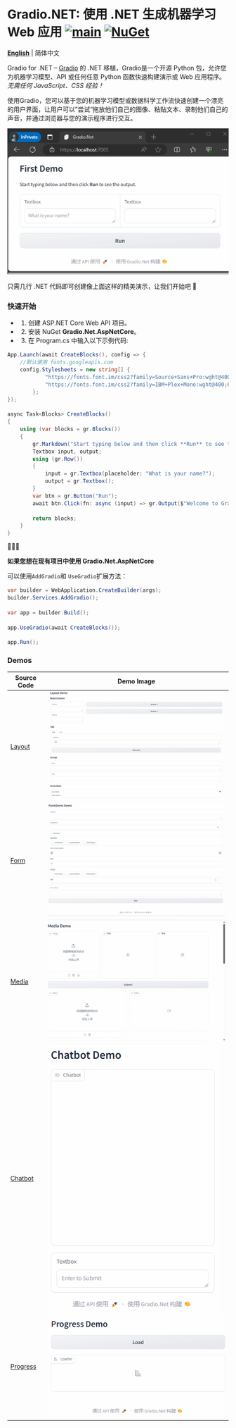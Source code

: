 # Gradio.NET: 使用 .NET 生成机器学习 Web 应用 [![main](https://github.com/feiyun0112/Gradio.Net/actions/workflows/main.yml/badge.svg)](https://github.com/feiyun0112/Gradio.Net/actions/workflows/main.yml) [![NuGet](https://img.shields.io/nuget/v/Gradio.Net.svg)](https://nuget.org/packages/Gradio.Net)

**[English](../README.md)** | 简体中文

Gradio for .NET – [Gradio](https://github.com/gradio-app/gradio) 的 .NET 移植，Gradio是一个开源 Python 包，允许您为机器学习模型、API 或任何任意 Python 函数快速构建演示或 Web 应用程序。*无需任何 JavaScript、CSS 经验！*

使用Gradio，您可以基于您的机器学习模型或数据科学工作流快速创建一个漂亮的用户界面，让用户可以”尝试“拖放他们自己的图像、粘贴文本、录制他们自己的声音，并通过浏览器与您的演示程序进行交互。

![demo](./demo.gif)

只需几行 .NET 代码即可创建像上面这样的精美演示，让我们开始吧 💫

### 快速开始

- 1. 创建 ASP.NET Core Web API 项目。

- 2. 安装 NuGet **Gradio.Net.AspNetCore**。

- 3. 在 Program.cs 中输入以下示例代码:


```C#
App.Launch(await CreateBlocks(), config => {
    //默认使用 fonts.googleapis.com
    config.Stylesheets = new string[] {
            "https://fonts.font.im/css2?family=Source+Sans+Pro:wght@400;600&display=swap",
            "https://fonts.font.im/css2?family=IBM+Plex+Mono:wght@400;600&display=swap"
        };
});

async Task<Blocks> CreateBlocks()
{
    using (var blocks = gr.Blocks())
    {
        gr.Markdown("Start typing below and then click **Run** to see the output.");
        Textbox input, output;
        using (gr.Row())
        {
            input = gr.Textbox(placeholder: "What is your name?");
            output = gr.Textbox();
        }
        var btn = gr.Button("Run");
        await btn.Click(fn: async (input) => gr.Output($"Welcome to Gradio.Net, {input.Data[0]}!"), inputs: new[] { input }, outputs: new[] { output });

        return blocks;
    }
}
```

🎉🎉🎉

**如果您想在现有项目中使用 **Gradio.Net.AspNetCore****

可以使用`AddGradio`和 `UseGradio`扩展方法：

```C#
var builder = WebApplication.CreateBuilder(args);
builder.Services.AddGradio();

var app = builder.Build();

app.UseGradio(await CreateBlocks());

app.Run();
```

### Demos

| Source Code | Demo Image |
| ----------- | ---------- |
| [Layout](./layout_demo.md) | ![image](./layout_demo.gif) |
| [Form](./form_demo.md) | ![image](./form_demo.gif) |
| [Media](./media_demo.md) | ![image](./media_demo.gif) |
| [Chatbot](./chatbot_demo.md) | ![image](./chatbot_demo.gif) |
| [Progress](./progress_demo.md) | ![image](./progress_demo.gif) |
